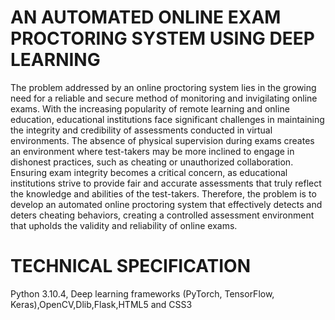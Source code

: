 # AN AUTOMATED ONLINE EXAM  PROCTORING SYSTEM USING DEEP LEARNING
The problem addressed by an online proctoring system lies in the growing need 
for a reliable and secure method of monitoring and invigilating online exams. With the 
increasing popularity of remote learning and online education, educational institutions 
face significant challenges in maintaining the integrity and credibility of assessments 
conducted in virtual environments. The absence of physical supervision during exams 
creates an environment where test-takers may be more inclined to engage in dishonest 
practices, such as cheating or unauthorized collaboration. Ensuring exam integrity 
becomes a critical concern, as educational institutions strive to provide fair and accurate 
assessments that truly reflect the knowledge and abilities of the test-takers. Therefore, 
the problem is to develop an automated online proctoring system that effectively detects 
and deters cheating behaviors, creating a controlled assessment environment that upholds 
the validity and reliability of online exams.

# TECHNICAL SPECIFICATION
 Python 3.10.4,  Deep learning frameworks (PyTorch, TensorFlow, Keras),OpenCV,Dlib,Flask,HTML5 and CSS3

 
